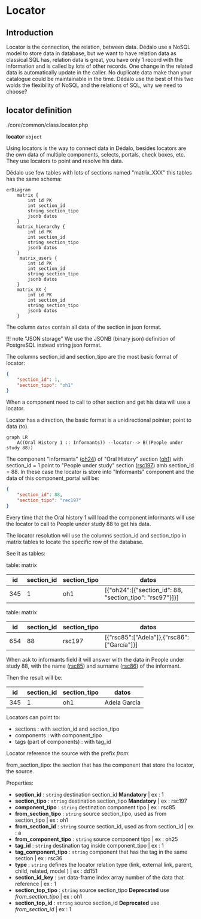 # Locator

## Introduction

Locator is the connection, the relation, between data. Dédalo use a NoSQL model to store data in database, but we want to have relation data as classical SQL has, relation data is great, you have only 1 record with the information and is called by lots of other records. One change in the related data is automatically update in the caller. No duplicate data make than your catalogue could be maintainable in the time. Dédalo use the best of this two wolds the flexibility of NoSQL and the relations of SQL, why we need to choose?

## locator definition

./core/common/class.locator.php

**locator** `object`

Using locators is the way to connect data in Dédalo, besides locators are the own data of multiple components, selects, portals, check boxes, etc. They use locators to point and resolve his data.

Dédalo use few tables with lots of sections named "matrix_XXX" this tables has the same schema:

```mermaid
erDiagram
    matrix {
        int id PK
        int section_id
        string section_tipo
        jsonb datos
    }
    matrix_hierarchy {
        int id PK
        int section_id
        string section_tipo
        jsonb datos
    }
     matrix_users {
        int id PK
        int section_id
        string section_tipo
        jsonb datos
    }
    matrix_XX {
        int id PK
        int section_id
        string section_tipo
        jsonb datos
    }
```

The column `datos` contain all data of the section in json format.

!!! note "JSON storage"
    We use the JSONB (binary json) definition of PostgreSQL instead string json format.

The columns section_id and section_tipo are the most basic format of locator:

```json
{
    "section_id": 1,
    "section_tipo": "oh1"
}
```

When a component need to call to other section and get his data will use a locator.

Locator has a direction, the basic format is a unidirectional pointer; point to data (to).

```mermaid
graph LR
    A((Oral History 1 :: Informants)) --locator--> B((People under study 88))
```

The component "Informants" ([oh24](https://dedalo.dev/ontology/oh24)) of "Oral History" section ([oh1](https://dedalo.dev/ontology/oh1)) with section_id = 1 point to "People under study" section ([rsc197](https://dedalo.dev/ontology/rsc197)) amb section_id = 88. In these case the locator is store into "Informants" component and the data of this component_portal will be:

```json
{
    "section_id": 88,
    "section_tipo": "rec197"
}
```

Every time that the Oral history 1 will load the component informants will use the locator to call to People under study 88 to get his data.

The locator resolution will use the columns section_id and section_tipo in matrix tables to locate the specific row of the database.

See it as tables:

table: matrix

| id | section_id | section_tipo | datos |
| --- | --- | --- | --- |
| 345 | 1 | oh1 | \[{"oh24":\[{"section_id": 88, "section_tipo": "rsc97"}]}] |

table: matrix

| id | section_id | section_tipo | datos |
| --- | --- | --- | --- |
| 654 | 88 | rsc197 | \[{"rsc85":\["Adela"]},{"rsc86":\["García"]}] |

When ask to informants field it will answer with the data in People under study 88, with the name ([rsc85](https://dedalo.dev/ontology/rsc85)) and surname ([rsc86](https://dedalo.dev/ontology/rsc86)) of the informant.

Then the result will be:

| id | section_id | section_tipo | datos |
| --- | --- | --- | --- |
| 345 | 1 | oh1 | Adela García |

Locators can point to:

- sections : with section_id and section_tipo
- components : with component_tipo
- tags (part of components) : with tag_id

Locator reference the source with the prefix *from*:

from_section_tipo: the section that has the component that store the locator, the source.

Properties:

- **section_id** : `string` destination section_id **Mandatory** | ex : 1
- **section_tipo** : `string` destination section_tipo **Mandatory** | ex : rsc197
- **component_tipo** : `string` destination component tipo | ex : rsc85
- **from_section_tipo** : `string` source section_tipo, used as from section_tipo | ex : oh1
- **from_section_id** : `string` source section_id, used as from section_id | ex : a
- **from_component_tipo** : `string` source component tipo | ex : oh25
- **tag_id** : `string` destination tag inside component_tipo | ex : 1
- **tag_component_tipo** : `string` component that has the tag in the same section | ex : rsc36
- **type** : `string` defines the locator relation type (link, external link, parent, child, related, model ) | ex : dd151
- **section_id_key** : `int` data-frame index array number of the data that reference | ex : 1
- **section_top_tipo** : `string` source section_tipo  **Deprecated** use *from_section_tipo* | ex : oh1
- **section_top_id** : `string` source section_id **Deprecated** use *from_section_id* | ex : 1
